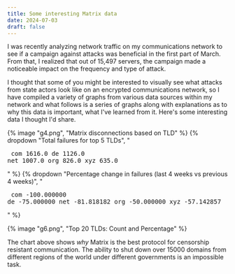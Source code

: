 ```yaml
---
title: Some interesting Matrix data
date: 2024-07-03
draft: false
---
```

I was recently analyzing network traffic on my communications network to see if a campaign against attacks was beneficial in the first part of March. From that, I realized that out of 15,497 servers, the campaign made a noticeable impact on the frequency and type of attack.

I thought that some of you might be interested to visually see what attacks from state actors look like on an encrypted communications network, so I have compiled a variety of graphs from various data sources within my network and what follows is a series of graphs along with explanations as to why this data is important, what I've learned from it. Here's some interesting data I thought I'd share.

{% image "g4.png", "Matrix disconnections based on TLD" %}
{% dropdown "Total failures for top 5 TLDs", "<pre>
com    1616.0
de     1126.0
net    1007.0
org     826.0
xyz     635.0</pre>" %}
{% dropdown "Percentage change in failures (last 4 weeks vs previous 4 weeks)", "<pre>
com   -100.000000
de     -75.000000
net    -81.818182
org    -50.000000
xyz    -57.142857</pre>" %}

{% image "g6.png", "Top 20 TLDs: Count and Percentage" %}

The chart above shows *why* Matrix is the best protocol for censorship resistant communication. The ability to shut down over 15000 domains from different regions of the world under different governments is an impossible task.
